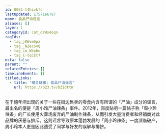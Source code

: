 ```yaml
---
id: 0061-t4hivkfc
lastUpdated: 1757166787
name: 食品尸油谣言
aliases: []
layer: 1
categoryId: cat_drHx4oqn
tagIds:
  - tag_jKWvm6pa
  - tag__NZec6vQ
  - tag_iw_Wbpbu
  - tag_C-tqCEt7
nsfw: false
parent: ""
relatedEntries: []
timelineEvents: []
titledLinks:
  - title: "相关链接: 食品尸油谣言"
    url: https://b23.tv/bZIdttW
---
```


在千禧年间出现的关于一些在街边售卖的零食内含有所谓的「尸油」成分的谣言，最出名的便是「周小玲尸油辣条」事件。2012年，百度贴吧一篇帖子称「周小玲辣条」的厂长使用火葬场废弃的尸油制作辣条，从而引发大量消费者和经销商对此品牌的厌恶与排斥。这则谣言导致原本蓬勃发展的「周小玲辣条」一度濒临破产，周小玲本人更是因此遭受了同学与好友的误解与排挤。